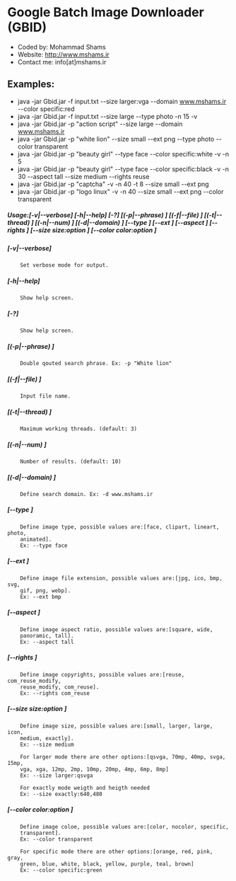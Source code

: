 # Google Batch Image Downloader (GBID)
- Coded by: Mohammad Shams
- Website: http://www.mshams.ir
- Contact me: info[at]mshams.ir

## Examples:
*   java -jar Gbid.jar -f input.txt --size larger:vga --domain www.mshams.ir --color specific:red
*   java -jar Gbid.jar -f input.txt --size large --type photo -n 15 -v
*   java -jar Gbid.jar -p "action script" --size large --domain www.mshams.ir
*   java -jar Gbid.jar -p "white lion" --size small --ext png --type photo --color transparent
*   java -jar Gbid.jar -p "beauty girl" --type face --color specific:white -v -n 5
*   java -jar Gbid.jar -p "beauty girl" --type face --color specific:black -v -n 30 --aspect tall --size medium --rights reuse
*   java -jar Gbid.jar -p "captcha" -v -n 40 -t 8 --size small --ext png
*   java -jar Gbid.jar -p "logo linux" -v -n 40 --size small --ext png --color transparent

#####  Usage:[-v|--verbose] [-h|--help] [-?] [(-p|--phrase) <phrase>] [(-f|--file) <file>] [(-t|--thread) <thread>] [(-n|--num) <num>] [(-d|--domain) <domain>] [--type <type>] [--ext <ext>] [--aspect <aspect>] [--rights <rights>] [--size size:option ] [--color color:option ]

#####    [-v|--verbose]
        Set verbose mode for output.

#####  [-h|--help]
        Show help screen.

#####  [-?]
        Show help screen.

#####  [(-p|--phrase) <phrase>]
        Double qouted search phrase. Ex: -p "White lion"

#####  [(-f|--file) <file>]
        Input file name.

#####  [(-t|--thread) <thread>]
        Maximum working threads. (default: 3)

#####  [(-n|--num) <num>]
        Number of results. (default: 10)

#####  [(-d|--domain) <domain>]
        Define search domain. Ex: -d www.mshams.ir

#####  [--type <type>]
        Define image type, possible values are:[face, clipart, lineart, photo,
        animated].
        Ex: --type face

#####  [--ext <ext>]
        Define image file extension, possible values are:[jpg, ico, bmp, svg,
        gif, png, webp].
        Ex: --ext bmp

#####  [--aspect <aspect>]
        Define image aspect ratio, possible values are:[square, wide,
        panoramic, tall].
        Ex: --aspect tall

#####  [--rights <rights>]
        Define image copyrights, possible values are:[reuse, com_reuse_modify,
        reuse_modify, com_reuse].
        Ex: --rights com_reuse

#####  [--size size:option ]
        Define image size, possible values are:[small, larger, large, icon,
        medium, exactly].
        Ex: --size medium

        For larger mode there are other options:[qsvga, 70mp, 40mp, svga, 15mp,
        vga, xga, 12mp, 2mp, 10mp, 20mp, 4mp, 6mp, 8mp]
        Ex: --size larger:qsvga

        For exactly mode weigth and heigth needed
        Ex: --size exactly:640,480

#####  [--color color:option ]
        Define image coloe, possible values are:[color, nocolor, specific,
        transparent].
        Ex: --color transparent

        For specific mode there are other options:[orange, red, pink, gray,
        green, blue, white, black, yellow, purple, teal, brown]
        Ex: --color specific:green
		
